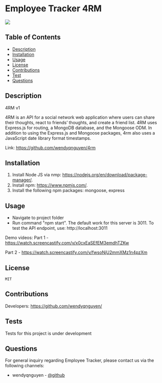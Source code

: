 # Employee Tracker 4RM 

<p><img src="https://img.shields.io/badge/license-MIT-blue"></p>
  

## Table of Contents 

* [Description](#description)
* [Installation](#installation)
* [Usage](#usage)
* [License](#license)
* [Contributions](#contributions)
* [Test](#tests)
* [Questions](#questions)

## Description 
4RM v1

4RM is an API for a social network web application where users can share their thoughts, react to friends’ thoughts, and create a friend list. 4RM uses Express.js for routing, a MongoDB database, and the Mongoose ODM. In addition to using the Express.js  and Mongoose packages, 4rm also uses a JavaScript date library format timestamps.

Link: https://github.com/wendyqnguyen/4rm

## Installation 
1) Install Node JS via nmp: https://nodejs.org/en/download/package-manager/. 
2) Install npm: https://www.npmjs.com/. 
3) Install the following npm packages: mongoose, express 

## Usage 

- Navigate to project folder
- Run command "npm start".  The default work for this server is 3011. To test the API endpoint, use: http://localhost:3011


Demo videos: 
Part 1 - https://watch.screencastify.com/v/x0cxEaSEfEM3emdhTZKw 

Part 2 - https://watch.screencastify.com/v/fwsoNjU2mmXMz1n4pzXm

## License 
    MIT



## Contributions 

Developers: https://github.com/wendyqnguyen/


## Tests 

Tests for this project is under development

## Questions 

For general inquiry regarding Employee Tracker, please contact us via the following channels: 

- wendyqnguyen - [@github](https://github.com/wendyqnguyen/)
